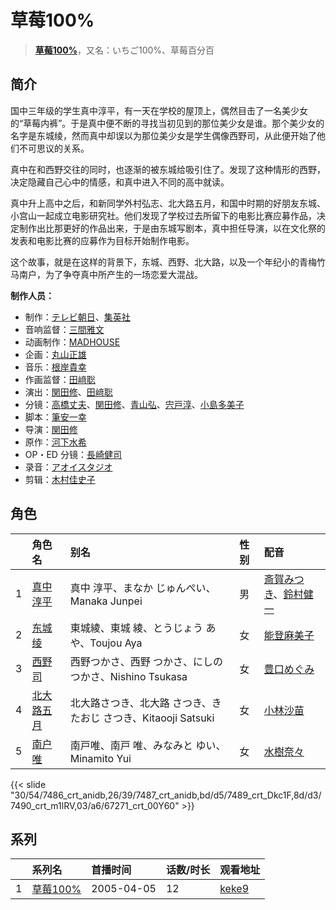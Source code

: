 # 草莓100%


> <u>**[草莓100%](https://bgm.tv/subject/1415)**</u>，又名：いちご100%、草莓百分百

## 简介

国中三年级的学生真中淳平，有一天在学校的屋顶上，偶然目击了一名美少女的“草莓内裤”。于是真中便不断的寻找当初见到的那位美少女是谁。那个美少女的名字是东城绫，然而真中却误以为那位美少女是学生偶像西野司，从此便开始了他们不可思议的关系。

真中在和西野交往的同时，也逐渐的被东城给吸引住了。发现了这种情形的西野，决定隐藏自己心中的情感，和真中进入不同的高中就读。

真中升上高中之后，和新同学外村弘志、北大路五月，和国中时期的好朋友东城、小宫山一起成立电影研究社。他们发现了学校过去所留下的电影比赛应募作品，决定制作出比那更好的作品出来，于是由东城写剧本，真中担任导演，以在文化祭的发表和电影比赛的应募作为目标开始制作电影。

这个故事，就是在这样的背景下，东城、西野、北大路，以及一个年纪小的青梅竹马南户，为了争夺真中所产生的一场恋爱大混战。

**制作人员：**
- 制作：[テレビ朝日](https://bgm.tv/person/627)、[集英社](https://bgm.tv/person/1307)
- 音响监督：[三間雅文](https://bgm.tv/person/42)
- 动画制作：[MADHOUSE](https://bgm.tv/person/603)
- 企画：[丸山正雄](https://bgm.tv/person/914)
- 音乐：[根岸貴幸](https://bgm.tv/person/379)
- 作画监督：[田﨑聡](https://bgm.tv/person/2758)
- 演出：[関田修](https://bgm.tv/person/1001)、[田﨑聡](https://bgm.tv/person/2758)
- 分镜：[高橋丈夫](https://bgm.tv/person/1611)、[関田修](https://bgm.tv/person/1001)、[青山弘](https://bgm.tv/person/2681)、[宍戸淳](https://bgm.tv/person/2887)、[小島多美子](https://bgm.tv/person/29960)
- 脚本：[筆安一幸](https://bgm.tv/person/3358)
- 导演：[関田修](https://bgm.tv/person/1001)
- 原作：[河下水希](https://bgm.tv/person/2818)
- OP・ED 分镜：[長崎健司](https://bgm.tv/person/6859)
- 录音：[アオイスタジオ](https://bgm.tv/person/32105)
- 剪辑：[木村佳史子](https://bgm.tv/person/11716)

## 角色

|     |   角色名   |   别名  | 性别 |  配音  |
|:--- |:------  |:----      |:---  |:--   |
| 1 | [真中淳平](https://bgm.tv/character/7486) | 真中 淳平、まなか じゅんぺい、Manaka Junpei | 男 | [斎賀みつき](https://bgm.tv/person/3924)、[鈴村健一](https://bgm.tv/person/4311) |
| 2 | [东城绫](https://bgm.tv/character/7487) | 東城綾、東城 綾、とうじょう あや、Toujou Aya | 女 | [能登麻美子](https://bgm.tv/person/3827) |
| 3 | [西野司](https://bgm.tv/character/7489) | 西野つかさ、西野 つかさ、にしの つかさ、Nishino Tsukasa | 女 | [豊口めぐみ](https://bgm.tv/person/3866) |
| 4 | [北大路五月](https://bgm.tv/character/7490) | 北大路さつき、北大路 さつき、きたおじ さつき、Kitaooji Satsuki | 女 | [小林沙苗](https://bgm.tv/person/4428) |
| 5 | [南户唯](https://bgm.tv/character/67271) | 南戸唯、南戸 唯、みなみと ゆい、Minamito Yui | 女 | [水樹奈々](https://bgm.tv/person/1) |

{{< slide "30/54/7486_crt_anidb,26/39/7487_crt_anidb,bd/d5/7489_crt_Dkc1F,8d/d3/7490_crt_m1lRV,03/a6/67271_crt_00Y60" >}}

## 系列

|     | 系列名                                   | 首播时间       | 话数/时长 | 观看地址                                                    |
| :-- | :------------------------------------ | :--------- | :---- | :------------------------------------------------------ |
| 1   | [草莓100%](https://bgm.tv/subject/1415) | 2005-04-05 | 12    | [keke9](https://www.keke9.app/play/28493-4-250608.html) |



